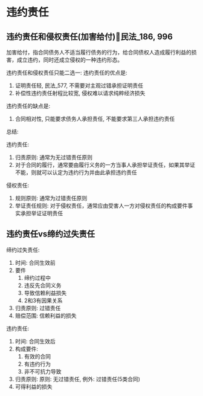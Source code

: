# 违约责任


## 违约责任和侵权责任(加害给付)🚪民法_186, 996

加害给付，指合同债务人不适当履行债务的行为，给合同债权人造成履行利益的损害，成立违约，同时还成立侵权的一种违约形态。

违约责任和侵权责任只能二选一:
违约责任的优点是: 
1. 证明责任轻, 民法_577, 不需要对主观过错承担证明责任
2. 补偿性违约责任射程比较宽, 侵权难以请求纯粹经济损失

违约责任的缺点是:
1. 合同相对性, 只能要求债务人承担责任, 不能要求第三人承担违约责任

总结:

违约责任:
1. 归责原则: 通常为无过错责任原则
2. 对于合同的履行，通常要由履行义务的一方当事人承担举证责任，如果其举证不能，则就可以认定为违约行为并由此承担违约责任

侵权责任:
1. 规则原则: 通常为过错责任原则
2. 举证责任规则: 对于侵权责任，通常应由受害人一方对侵权责任的构成要件事实承担举证证明责任


## 违约责任vs缔约过失责任
缔约过失责任:
1. 时间: 合同生效前
2. 要件
    1. 缔约过程中
    2. 违反先合同义务
    3. 导致信赖利益损失
    4. 2和3有因果关系
3. 归责原则: 过错责任
4. 赔偿范围: 信赖利益的损失

违约责任:
1. 时间: 合同生效后
2. 构成要件:
    1. 有效的合同
    2. 有违约行为
    3. 非不可抗力导致
3. 归责原则: 原则: 无过错责任, 例外: 过错责任(5类合同)
4. 可得利益的损失


